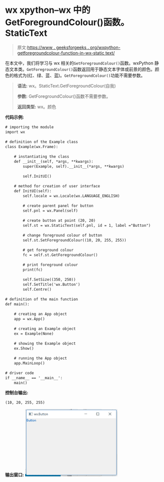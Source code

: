 # wx xpython–wx 中的 GetForegroundColour()函数。StaticText

> 原文:[https://www . geeksforgeeks . org/wxpython-getforegroundcolour-function-in-wx-static text/](https://www.geeksforgeeks.org/wxpython-getforegroundcolour-function-in-wx-statictext/)

在本文中，我们将学习与 wx 相关的`GetForegroundColour()`函数。wxPython 静态文本类。`GetForegroundColour()`函数返回用于静态文本字体或前景的颜色。颜色的格式为(红、绿、蓝、蓝)。`GetForegroundColour()`功能不需要参数。

> **语法:**
> wx。StaticText.GetForegroundColour(自我)
> 
> **参数:**
> GetForegroundColour()函数不需要参数。
> 
> **返回类型:**
> wx。颜色

**代码示例:**

```
# importing the module
import wx

# definition of the Example class
class Example(wx.Frame):

    # instantiating the class
    def __init__(self, *args, **kwargs):
        super(Example, self).__init__(*args, **kwargs)

        self.InitUI()

    # method for creation of user interface
    def InitUI(self):
        self.locale = wx.Locale(wx.LANGUAGE_ENGLISH)

        # create parent panel for button
        self.pnl = wx.Panel(self)

        # create button at point (20, 20)
        self.st = wx.StaticText(self.pnl, id = 1, label ="Button")

        # change foreground colour of button
        self.st.SetForegroundColour((10, 20, 255, 255))

        # get foreground colour
        fc = self.st.GetForegroundColour()

        # print foreground colour
        print(fc)

        self.SetSize((350, 250))
        self.SetTitle('wx.Button')
        self.Centre()

# definition of the main function
def main():

    # creating an App object
    app = wx.App()

    # creating an Example object
    ex = Example(None)

    # showing the Example object
    ex.Show()

    # running the App object
    app.MainLoop()

# driver code
if __name__ == '__main__':
    main()
```

**控制台输出:**

```
(10, 20, 255, 255)
```

**输出窗口:**
![](img/697b408de5db8132b2878459222a7b4d.png)
